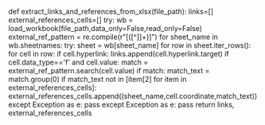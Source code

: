 

def extract_links_and_references_from_xlsx(file_path):
    links=[]
    external_references_cells=[]
    try:
        wb = load_workbook(file_path,data_only=False,read_only=False)
        external_ref_pattern = re.compile(r"\[([^\]]+)\]")
        for sheet_name in wb.sheetnames:
            try:
                sheet = wb[sheet_name]
                for row in sheet.iter_rows():
                    for cell in row:
                        if cell.hyperlink:
                            links.append(cell.hyperlink.target)
                        if cell.data_type=='f' and cell.value:
                            match = external_ref_pattern.search(cell.value)
                            if match:
                                match_text = match.group(0)
                                if match_text not in [item[2] for item in external_references_cells]:
                                    external_references_cells.append((sheet_name,cell.coordinate,match_text))
            except Exception as e:
                pass
    except Exception as e:
        pass
    return links, external_references_cells
